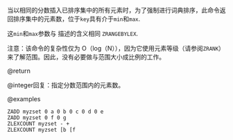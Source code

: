 当以相同的分数插入已排序集中的所有元素时，为了强制进行词典排序，此命令返回排序集中的元素数，位于`key`具有介于`min`和`max`.

这`min`和`max`参数与 描述的含义相同
`ZRANGEBYLEX`.

注意：该命令的复杂性仅为 O（log（N）），因为它使用元素等级（请参阅`ZRANK`） 来了解范围。因此，没有必要做与范围大小成比例的工作。

@return

@integer回复：指定分数范围内的元素数。

@examples

```cli
ZADD myzset 0 a 0 b 0 c 0 d 0 e
ZADD myzset 0 f 0 g
ZLEXCOUNT myzset - +
ZLEXCOUNT myzset [b [f
```
